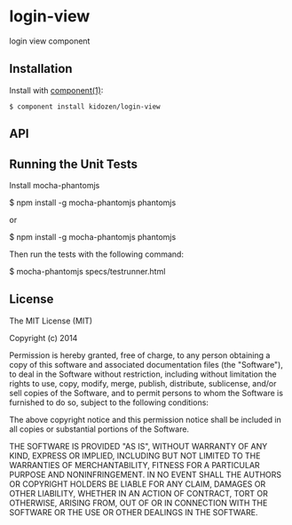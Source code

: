 # login-view

  login view component

## Installation

  Install with [component(1)](http://component.io):

    $ component install kidozen/login-view

## API


## Running the Unit Tests

Install mocha-phantomjs

  $ npm install -g mocha-phantomjs phantomjs

or

  $ npm install -g mocha-phantomjs phantomjs

Then run the tests with the following command:

  $ mocha-phantomjs specs/testrunner.html

## License

  The MIT License (MIT)

  Copyright (c) 2014 <copyright holders>

  Permission is hereby granted, free of charge, to any person obtaining a copy
  of this software and associated documentation files (the "Software"), to deal
  in the Software without restriction, including without limitation the rights
  to use, copy, modify, merge, publish, distribute, sublicense, and/or sell
  copies of the Software, and to permit persons to whom the Software is
  furnished to do so, subject to the following conditions:

  The above copyright notice and this permission notice shall be included in
  all copies or substantial portions of the Software.

  THE SOFTWARE IS PROVIDED "AS IS", WITHOUT WARRANTY OF ANY KIND, EXPRESS OR
  IMPLIED, INCLUDING BUT NOT LIMITED TO THE WARRANTIES OF MERCHANTABILITY,
  FITNESS FOR A PARTICULAR PURPOSE AND NONINFRINGEMENT. IN NO EVENT SHALL THE
  AUTHORS OR COPYRIGHT HOLDERS BE LIABLE FOR ANY CLAIM, DAMAGES OR OTHER
  LIABILITY, WHETHER IN AN ACTION OF CONTRACT, TORT OR OTHERWISE, ARISING FROM,
  OUT OF OR IN CONNECTION WITH THE SOFTWARE OR THE USE OR OTHER DEALINGS IN
  THE SOFTWARE.
